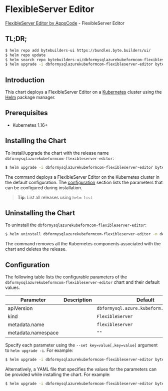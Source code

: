 # FlexibleServer Editor

[FlexibleServer Editor by AppsCode](https://byte.builders) - FlexibleServer Editor

## TL;DR;

```bash
$ helm repo add bytebuilders-ui https://bundles.byte.builders/ui/
$ helm repo update
$ helm search repo bytebuilders-ui/dbformysqlazurekubeformcom-flexibleserver-editor --version=v0.4.16
$ helm upgrade -i dbformysqlazurekubeformcom-flexibleserver-editor bytebuilders-ui/dbformysqlazurekubeformcom-flexibleserver-editor -n default --create-namespace --version=v0.4.16
```

## Introduction

This chart deploys a FlexibleServer Editor on a [Kubernetes](http://kubernetes.io) cluster using the [Helm](https://helm.sh) package manager.

## Prerequisites

- Kubernetes 1.16+

## Installing the Chart

To install/upgrade the chart with the release name `dbformysqlazurekubeformcom-flexibleserver-editor`:

```bash
$ helm upgrade -i dbformysqlazurekubeformcom-flexibleserver-editor bytebuilders-ui/dbformysqlazurekubeformcom-flexibleserver-editor -n default --create-namespace --version=v0.4.16
```

The command deploys a FlexibleServer Editor on the Kubernetes cluster in the default configuration. The [configuration](#configuration) section lists the parameters that can be configured during installation.

> **Tip**: List all releases using `helm list`

## Uninstalling the Chart

To uninstall the `dbformysqlazurekubeformcom-flexibleserver-editor`:

```bash
$ helm uninstall dbformysqlazurekubeformcom-flexibleserver-editor -n default
```

The command removes all the Kubernetes components associated with the chart and deletes the release.

## Configuration

The following table lists the configurable parameters of the `dbformysqlazurekubeformcom-flexibleserver-editor` chart and their default values.

|     Parameter      | Description |                       Default                       |
|--------------------|-------------|-----------------------------------------------------|
| apiVersion         |             | <code>dbformysql.azure.kubeform.com/v1alpha1</code> |
| kind               |             | <code>FlexibleServer</code>                         |
| metadata.name      |             | <code>flexibleserver</code>                         |
| metadata.namespace |             | <code>""</code>                                     |


Specify each parameter using the `--set key=value[,key=value]` argument to `helm upgrade -i`. For example:

```bash
$ helm upgrade -i dbformysqlazurekubeformcom-flexibleserver-editor bytebuilders-ui/dbformysqlazurekubeformcom-flexibleserver-editor -n default --create-namespace --version=v0.4.16 --set apiVersion=dbformysql.azure.kubeform.com/v1alpha1
```

Alternatively, a YAML file that specifies the values for the parameters can be provided while
installing the chart. For example:

```bash
$ helm upgrade -i dbformysqlazurekubeformcom-flexibleserver-editor bytebuilders-ui/dbformysqlazurekubeformcom-flexibleserver-editor -n default --create-namespace --version=v0.4.16 --values values.yaml
```
